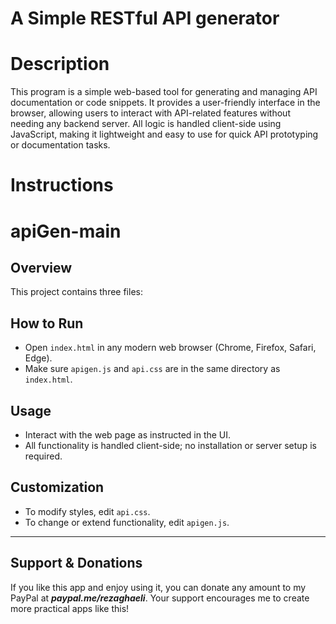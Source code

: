 # A Simple RESTful API generator

# Description
This program is a simple web-based tool for generating and managing API documentation or code snippets. It provides a user-friendly interface in the browser, allowing users to interact with API-related features without needing any backend server. All logic is handled client-side using JavaScript, making it lightweight and easy to use for quick API prototyping or documentation tasks.

# Instructions
# apiGen-main

## Overview
This project contains three files:

## How to Run
- Open `index.html` in any modern web browser (Chrome, Firefox, Safari, Edge).
- Make sure `apigen.js` and `api.css` are in the same directory as `index.html`.

## Usage
- Interact with the web page as instructed in the UI.
- All functionality is handled client-side; no installation or server setup is required.

## Customization
- To modify styles, edit `api.css`.
- To change or extend functionality, edit `apigen.js`.

---

## Support & Donations
If you like this app and enjoy using it, you can donate any amount to my PayPal at ***paypal.me/rezaghaeli***. 
Your support encourages me to create more practical apps like this!
